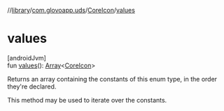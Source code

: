 //[library](../../../index.md)/[com.glovoapp.uds](../index.md)/[CoreIcon](index.md)/[values](values.md)

# values

[androidJvm]\
fun [values](values.md)(): [Array](https://kotlinlang.org/api/latest/jvm/stdlib/kotlin/-array/index.html)&lt;[CoreIcon](index.md)&gt;

Returns an array containing the constants of this enum type, in the order they're declared.

This method may be used to iterate over the constants.
